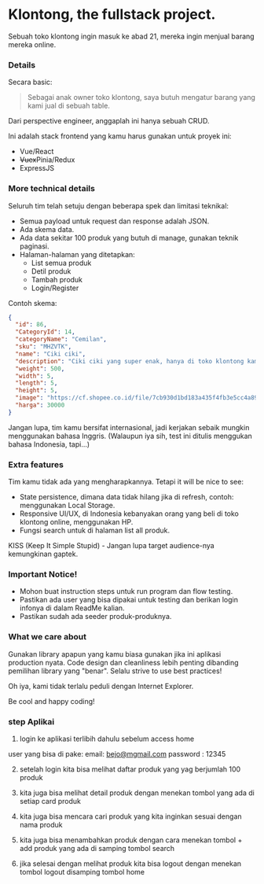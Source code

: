 # Klontong, the fullstack project.

Sebuah toko klontong ingin masuk ke abad 21, mereka ingin menjual barang mereka online.

### Details

Secara basic:

> Sebagai anak owner toko klontong, saya butuh mengatur barang yang kami jual di sebuah table.

Dari perspective engineer, anggaplah ini hanya sebuah CRUD.

Ini adalah stack frontend yang kamu harus gunakan untuk proyek ini:

- Vue/React
- ~~Vuex~~Pinia/Redux
- ExpressJS

### More technical details

Seluruh tim telah setuju dengan beberapa spek dan limitasi teknikal:

- Semua payload untuk request dan response adalah JSON.
- Ada skema data.
- Ada data sekitar 100 produk yang butuh di manage, gunakan teknik paginasi.
- Halaman-halaman yang ditetapkan:
  - List semua produk
  - Detil produk
  - Tambah produk
  - Login/Register

Contoh skema:

```json
{
  "id": 86,
  "CategoryId": 14,
  "categoryName": "Cemilan",
  "sku": "MHZVTK",
  "name": "Ciki ciki",
  "description": "Ciki ciki yang super enak, hanya di toko klontong kami",
  "weight": 500,
  "width": 5,
  "length": 5,
  "height": 5,
  "image": "https://cf.shopee.co.id/file/7cb930d1bd183a435f4fb3e5cc4a896b",
  "harga": 30000
}
```

Jangan lupa, tim kamu bersifat internasional, jadi kerjakan
sebaik mungkin menggunakan bahasa Inggris.
(Walaupun iya sih, test ini ditulis menggukan bahasa Indonesia, tapi...)

### Extra features

Tim kamu tidak ada yang mengharapkannya. Tetapi it will be nice to see:

- State persistence, dimana data tidak hilang jika di refresh, contoh: menggunakan Local Storage.
- Responsive UI/UX, di Indonesia kebanyakan orang yang beli di toko klontong online, menggunakan HP.
- Fungsi search untuk di halaman list all produk.

KISS (Keep It Simple Stupid) - Jangan lupa target audience-nya kemungkinan gaptek.

### Important Notice!

- Mohon buat instruction steps untuk run program dan flow testing.
- Pastikan ada user yang bisa dipakai untuk testing dan berikan login infonya di dalam ReadMe kalian.
- Pastikan sudah ada seeder produk-produknya.

### What we care about

Gunakan library apapun yang kamu biasa gunakan jika ini aplikasi production nyata.
Code design dan cleanliness lebih penting dibanding pemilihan library yang "benar".
Selalu strive to use best practices!

Oh iya, kami tidak terlalu peduli dengan Internet Explorer.

Be cool and happy coding!

### step Aplikai

1. login ke aplikasi terlibih dahulu sebelum access home

user yang bisa di pake:
email: bejo@mgmail.com
password : 12345

2. setelah login kita bisa melihat daftar produk yang yag berjumlah 100 produk

3. kita juga bisa melihat detail produk dengan menekan tombol yang ada di setiap card produk

4. kita juga bisa mencara cari produk yang kita inginkan sesuai dengan nama produk

5. kita juga bisa menambahkan produk dengan cara menekan tombol + add produk yang ada di samping tombol search

6. jika selesai dengan melihat produk kita bisa logout dengan menekan tombol logout disamping tombol home
